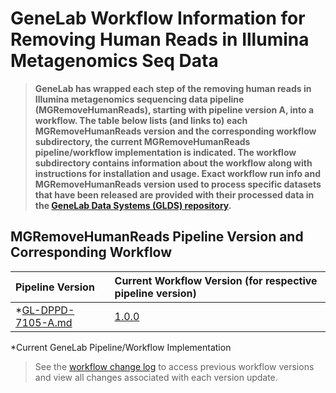 # GeneLab Workflow Information for Removing Human Reads in Illumina Metagenomics Seq Data

> **GeneLab has wrapped each step of the removing human reads in Illumina metagenomics sequencing data pipeline (MGRemoveHumanReads), starting with pipeline version A, into a workflow. The table below lists (and links to) each MGRemoveHumanReads version and the corresponding workflow subdirectory, the current MGRemoveHumanReads pipeline/workflow implementation is indicated. The workflow subdirectory contains information about the workflow along with instructions for installation and usage. Exact workflow run info and MGRemoveHumanReads version used to process specific datasets that have been released are provided with their processed data in the [GeneLab Data Systems (GLDS) repository](https://genelab-data.ndc.nasa.gov/genelab/projects).**  

## MGRemoveHumanReads Pipeline Version and Corresponding Workflow

|Pipeline Version|Current Workflow Version (for respective pipeline version)|
|:---------------|:---------------------------------------------------------|
|*[GL-DPPD-7105-A.md](../Pipeline_GL-DPPD-7105_Versions/GL-DPPD-7105-A.md)|[1.0.0](SW_MGRemoveHumanReads-A)|

*Current GeneLab Pipeline/Workflow Implementation

> See the [workflow change log](SW_MGRemoveHumanReads-A/CHANGELOG.md) to access previous workflow versions and view all changes associated with each version update.
